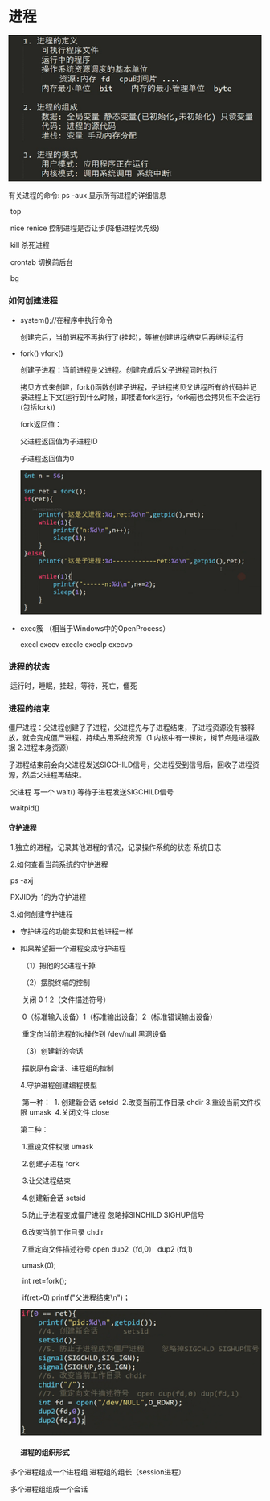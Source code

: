 # 进程

![image-20221217175109036](images/image-20221217175109036.png)

有关进程的命令:		ps	-aux	显示所有进程的详细信息

​									top	

​									nice	renice	控制进程是否让步(降低进程优先级)

​									kill	杀死进程

​									crontab	切换前后台

​									bg

### 如何创建进程

* system();//在程序中执行命令

  创建完后，当前进程不再执行了(挂起)，等被创建进程结束后再继续运行

* fork()     vfork()

  创建子进程：当前进程是父进程。创建完成后父子进程同时执行
  
  拷贝方式来创建，fork()函数创建子进程，子进程拷贝父进程所有的代码并记录进程上下文(运行到什么时候，即接着fork运行，fork前也会拷贝但不会运行(包括fork))
  
  fork返回值：
  
  父进程返回值为子进程ID
  
  子进程返回值为0
  
  ![image-20221217202116299](images/image-20221217202116299.png)
  
* exec簇 （相当于Windows中的OpenProcess）

  execl		execv	execle	execlp	execvp

### 进程的状态

​	运行时，睡眠，挂起，等待，死亡，僵死

### 进程的结束

​	僵尸进程：父进程创建了子进程，父进程先与子进程结束，子进程资源没有被释放，就会变成僵尸进程，持续占用系统资源（1.内核中有一棵树，树节点是进程数据	2.进程本身资源）

​	 子进程结束前会向父进程发送SIGCHILD信号，父进程受到信号后，回收子进程资源，然后父进程再结束。

​	父进程	写一个	wait()	等待子进程发送SIGCHILD信号

​									waitpid()

#### 守护进程

​	1.独立的进程，记录其他进程的情况，记录操作系统的状态		系统日志

​	2.如何查看当前系统的守护进程

​		ps     -axj

​		PXJID为-1的为守护进程

​	3.如何创建守护进程

  * 守护进程的功能实现和其他进程一样

  * 如果希望把一个进程变成守护进程

    ​	（1）把他的父进程干掉

    ​	（2）摆脱终端的控制

    ​				关闭 0	1	2（文件描述符号）

    ​				0（标准输入设备）1（标准输出设备）2（标准错误输出设备）

    ​				重定向当前进程的io操作到			/dev/null			黑洞设备

    ​	（3）创建新的会话

    ​				摆脱原有会话、进程组的控制

    4.守护进程创建编程模型

    ​	第一种：
    ​	1. 创建新会话			setsid
    ​	2.改变当前工作目录		  chdir
    ​	3.重设当前文件权限		  umask
    ​	4.关闭文件				 close

    第二种：

    ​	1.重设文件权限	umask

    ​	2.创建子进程		fork

    ​	3.让父进程结束

    ​	4.创建新会话		setsid

    ​	5.防止子进程变成僵尸进程	忽略掉SINCHILD	SIGHUP信号

    ​	6.改变当前工作目录	chdir

    ​	7.重定向文件描述符号	open  	dup2（fd,0）	dup2  (fd,1)	

    ​	umask(0);

    ​	int	ret=fork();

    ​    if(ret>0) printf("父进程结束\n")；

    ![image-20221218215830874](images/image-20221218215830874.png)

    #### 进程的组织形式

​		多个进程组成一个进程组		进程组的组长（session进程）

​		多个进程组组成一个会话 



​		